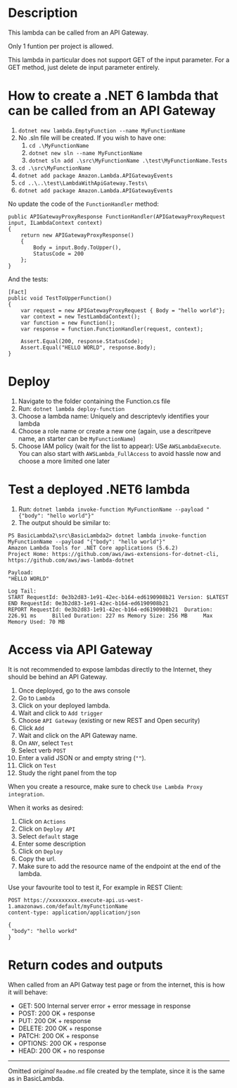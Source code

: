 # Description
This lambda can be called from an API Gateway.

Only 1 funtion per project is allowed.

This lambda in particular does not support GET of the input parameter. For a GET method, just delete de input parameter entirely.

# How to create a .NET 6 lambda that can be called from an API Gateway
1. ```dotnet new lambda.EmptyFunction --name MyFunctionName```
2. No .sln file will be created. If you wish to have one:
   1. ```cd .\MyFunctionName```
   2. ```dotnet new sln --name MyFunctionName```
   3. ```dotnet sln add .\src\MyFunctionName .\test\MyFunctionName.Tests```
3. ```cd .\src\MyFunctionName```
4. ```dotnet add package Amazon.Lambda.APIGatewayEvents```
5. ```cd ..\..\test\LambdaWithApiGateway.Tests\```
6. ```dotnet add package Amazon.Lambda.APIGatewayEvents```

No update the code of the ```FunctionHandler``` method:
```
public APIGatewayProxyResponse FunctionHandler(APIGatewayProxyRequest input, ILambdaContext context)
{
    return new APIGatewayProxyResponse()
    {
        Body = input.Body.ToUpper(),
        StatusCode = 200
    };
}
```

And the tests:
```
[Fact]
public void TestToUpperFunction()
{
    var request = new APIGatewayProxyRequest { Body = "hello world"};
    var context = new TestLambdaContext();
    var function = new Function(); 
    var response = function.FunctionHandler(request, context);

    Assert.Equal(200, response.StatusCode);
    Assert.Equal("HELLO WORLD", response.Body);
}
```

# Deploy
1. Navigate to the folder containing the Function.cs file
2. Run: ```dotnet lambda deploy-function```
3. Choose a lambda name: Uniquely and descriptevly identifies your lambda
4. Choose a role name or create a new one (again, use a descritpeve name, an starter can be ```MyFunctionName```)
5. Choose IAM policy (wait for the list to appear): USe ```AWSLambdaExecute```. You can also start with ```AWSLambda_FullAccess``` to avoid hassle now and choose a more limited one later

# Test a deployed .NET6 lambda
1. Run: ```dotnet lambda invoke-function MyFunctionName --payload "{"body": "hello world"}"```
2. The output should be similar to:
```
PS BasicLambda2\src\BasicLambda2> dotnet lambda invoke-function MyFunctionName --payload "{"body": "hello world"}"
Amazon Lambda Tools for .NET Core applications (5.6.2)
Project Home: https://github.com/aws/aws-extensions-for-dotnet-cli, https://github.com/aws/aws-lambda-dotnet

Payload:
"HELLO WORLD"

Log Tail:
START RequestId: 0e3b2d83-1e91-42ec-b164-ed6190908b21 Version: $LATEST
END RequestId: 0e3b2d83-1e91-42ec-b164-ed6190908b21
REPORT RequestId: 0e3b2d83-1e91-42ec-b164-ed6190908b21  Duration: 226.91 ms     Billed Duration: 227 ms Memory Size: 256 MB     Max Memory Used: 70 MB
```

# Access via API Gateway
It is not recommended to expose lambdas directly to the Internet, they should be behind an API Gateway.

1. Once deployed, go to the aws console
2. Go to ```Lambda```
3. Click on your deployed lambda.
4. Wait and click to ```Add trigger```
5. Choose ```API Gateway``` (existing or new REST and Open security)
6. Click ```Add```
7. Wait and click on the API Gateway name.
8. On ```ANY```, select ```Test```
9. Select verb ```POST```
10. Enter a valid JSON or and empty string (```""```).
11. Click on ```Test```
12. Study the right panel from the top

When you create a resource, make sure to check ```Use Lambda Proxy integration```.

When it works as desired:
1. Click on ```Actions```
2. Click on ```Deploy API```
3. Select ```default``` stage
4. Enter some description
5. Click on ```Deploy```
6. Copy the url.
7. Make sure to add the resource name of the endpoint at the end of the lambda.

Use your favourite tool to test it, For example in REST Client:
```
POST https://xxxxxxxxx.execute-api.us-west-1.amazonaws.com/default/myFunctionName
content-type: application/application/json

{
 "body": "hello workd"
}
```

# Return codes and outputs

When called from an API Gatway test page or from the internet, this is how it will behave:

- GET: 500 Internal server error + error message in response
- POST: 200 OK + response
- PUT: 200 OK + response
- DELETE: 200 OK + response
- PATCH: 200 OK + response
- OPTIONS: 200 OK + response
- HEAD: 200 OK + no response


---

Omitted *original* ```Readme.md``` file created by the template, since it is the same as in BasicLambda.